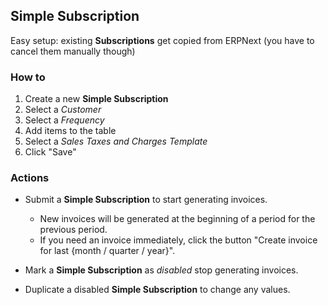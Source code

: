 ## Simple Subscription

Easy setup: existing **Subscriptions** get copied from ERPNext (you have to cancel them manually though)

### How to

1. Create a new **Simple Subscription**
2. Select a _Customer_
2. Select a _Frequency_
3. Add items to the table
4. Select a _Sales Taxes and Charges Template_
5. Click "Save"

### Actions

- Submit a **Simple Subscription** to start generating invoices.

    - New invoices will be generated at the beginning of a period for the previous period.
    - If you need an invoice immediately, click the button "Create invoice for last {month / quarter / year}".

- Mark a **Simple Subscription** as _disabled_ stop generating invoices.
- Duplicate a disabled **Simple Subscription** to change any values.
